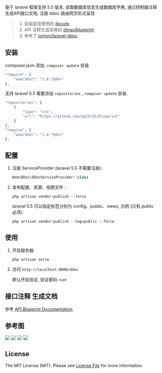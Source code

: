 基于 laravel 框架支持 5.5 版本, 读取数据库信息生成数据库字典, 通过控制器注释生成API接口文档, 注册 ddoc 路由网页形式呈现

> 1. 前端呈现使用的 [docute](https://docute.js.org).
> 2. API 注释生成采用的 [dingo/blueprint](https://github.com/dingo/blueprint).
> 3. 参考了 [jormin/laravel-ddoc](https://github.com/jormin/laravel-ddoc).

## 安装
    
composer.json 添加, `composer update` 安装.

```php
"require": {
    "wxm/ddoc": "1.0.*@dev"
},
```

支持 laravel 5.5 需要添加 `repositories` , `composer update` 安装.  

```php
"repositories": [
    {
        "type": "vcs",
        "url": "https://github.com/qq15725/blueprint"
    }
],
"require": {
    "wxm/ddoc": "1.0.*@dev"
},
```

## 配置

1. 注册 ServiceProvider (laravel 5.5 不需要注册):
    ```php
    Wxm\DDoc\DDocServiceProvider::class
    ```
    
2. 发布配置、资源、视图文件：
    ```shell
    php artisan vendor:publish --force
    ```
    
    laravel 5.5 可以指定标签分别为 config、public、views, 示例 (只有 public 必须):
    ```shell
    php artisan vendor:publish --tag=public --force
    ```
    
## 使用

1. 开启服务器:
    ```shell
    php artisan serve
    ```

2. 访问 `http://localhost:8000/ddoc`

    默认开启验证, 验证密码 `root`



## 接口注释 生成文档

参考 [API Blueprint Documentation](https://github.com/dingo/api/wiki/API-Blueprint-Documentation).

## 参考图

![](http://o9o0gmgkr.bkt.clouddn.com/1.png)
![](http://o9o0gmgkr.bkt.clouddn.com/2.png)
![](http://o9o0gmgkr.bkt.clouddn.com/3.png)
![](http://o9o0gmgkr.bkt.clouddn.com/4.png)

## License

The MIT License (MIT). Please see [License File](LICENSE.md) for more information.